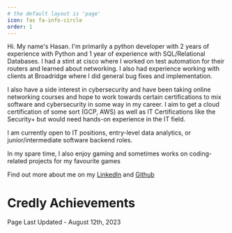 ```yaml
---
# the default layout is 'page'
icon: fas fa-info-circle
order: 1
---
```


Hi. My name's Hasan. I'm primarily a python developer with 2 years of experience with Python and 1 year of experience with SQL/Relational Databases. I had a stint at cisco where I worked on test automation for their routers and learned about networking. I also had experience working with clients at Broadridge where I did general bug fixes and implementation.

I also have a side interest in cybersecurity and have been taking online networking courses and hope to work towards certain certifications to mix software and cybersecurity in some way in my career. I aim to get a cloud certification of some sort (GCP, AWS) as well as IT Certifications like the Security+ but would need hands-on experience in the IT field. 

I am currently open to IT positions, entry-level data analytics, or junior/intermediate software backend roles.

In my spare time, I also enjoy gaming and sometimes works on coding-related projects for my favourite games

Find out more about me on my [LinkedIn](https://www.linkedin.com/in/hasanahmed999/) and [Github](https://www.github.com/hasanahmed999)

# Credly Achievements
<div data-iframe-width="150" data-iframe-height="270" data-share-badge-id="32a4e3b5-c893-4412-8b45-ecf1397e47c3" data-share-badge-host="https://www.credly.com"></div><script type="text/javascript" async src="//cdn.credly.com/assets/utilities/embed.js"></script>
<div data-iframe-width="150" data-iframe-height="270" data-share-badge-id="3ba241c2-7add-4d93-9b09-70b51ca6e63d" data-share-badge-host="https://www.credly.com"></div><script type="text/javascript" async src="//cdn.credly.com/assets/utilities/embed.js"></script>

Page Last Updated - August 12th, 2023
